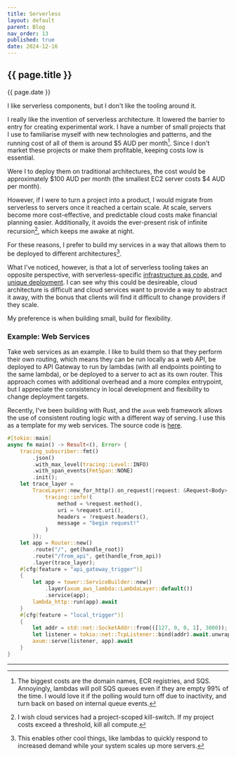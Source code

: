 ```yaml
---
title: Serverless
layout: default
parent: Blog
nav_order: 13
published: true
date: 2024-12-16
---
```


<!-- Serverless architecture is not distinct from traditional architecture -->

## {{ page.title }}

{{ page.date }}

I like serverless components, but I don't like the tooling around it.

I really like the invention of serverless architecture. It lowered the barrier to entry for creating experimental work. I have a number of small projects that I use to familiarise myself with new technologies and patterns, and the running cost of all of them is around $5 AUD per month[^1]. Since I don't market these projects or make them profitable, keeping costs low is essential.

Were I to deploy them on traditional architectures, the cost would be approximately $100 AUD per month (the smallest EC2 server costs $4 AUD per month). 

However, if I were to turn a project into a product, I would migrate from serverless to servers once it reached a certain scale. At scale, servers become more cost-effective, and predictable cloud costs make financial planning easier. Additionally, it avoids the ever-present risk of infinite recursion[^2], which keeps me awake at night.

For these reasons, I prefer to build my services in a way that allows them to be deployed to different architectures[^3]. 

What I've noticed, however, is that a lot of serverless tooling takes an opposite perspective, with serverless-specific [infrastructure as code](https://aws.amazon.com/serverless/sam/), and [unique deployment](https://www.cargo-lambda.info/).
I can see why this could be desireable, cloud architecture is difficult and cloud services want to provide a way to abstract it away, with the bonus that clients will find it difficult to change providers if they scale.

My preference is when building small, build for flexibility.


### Example: Web Services

Take web services as an example. I like to build them so that they perform their own routing, which means they can be run locally as a web API, be deployed to API Gateway to run by lambdas (with all endpoints pointing to the same lambda), or be deployed to a server to act as its own router. This approach comes with additional overhead and a more complex entrypoint, but I appreciate the consistency in local development and flexibility to change deployment targets.

Recently, I've been building with Rust, and the `axum` web framework allows the use of consistent routing logic with a different way of serving. 
I use this as a template for my web services. The source code is [here](https://github.com/Nick-Sullivan/rust-web-template/tree/main). 

```rust
#[tokio::main]
async fn main() -> Result<(), Error> {
    tracing_subscriber::fmt()
        .json()
        .with_max_level(tracing::Level::INFO)
        .with_span_events(FmtSpan::NONE)
        .init();
    let trace_layer =
        TraceLayer::new_for_http().on_request(|request: &Request<Body>, _: &tracing::Span| {
            tracing::info!(
                method = %request.method(),
                uri = %request.uri(),
                headers = ?request.headers(),
                message = "begin request!"
            )
        });
    let app = Router::new()
        .route("/", get(handle_root))
        .route("/from_api", get(handle_from_api))
        .layer(trace_layer);
    #[cfg(feature = "api_gateway_trigger")]
    {
        let app = tower::ServiceBuilder::new()
            .layer(axum_aws_lambda::LambdaLayer::default())
            .service(app);
        lambda_http::run(app).await
    }
    #[cfg(feature = "local_trigger")]
    {
        let addr = std::net::SocketAddr::from(([127, 0, 0, 1], 3000));
        let listener = tokio::net::TcpListener::bind(addr).await.unwrap();
        axum::serve(listener, app).await
    }
}
```

---

[^1]: The biggest costs are the domain names, ECR registries, and SQS. Annoyingly, lambdas will poll SQS queues even if they are empty 99% of the time. I would love it if the polling would turn off due to inactivity, and turn back on based on internal queue events.
[^2]: I wish cloud services had a project-scoped kill-switch. If my project costs exceed a threshold, kill all compute.
[^3]: This enables other cool things, like lambdas to quickly respond to increased demand while your system scales up more servers.
